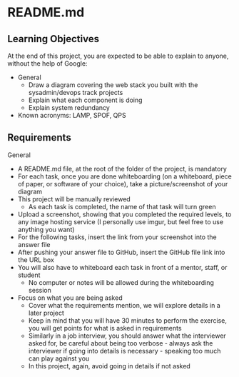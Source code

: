 # README.md

## Learning Objectives

At the end of this project, you are expected to be able to explain to anyone, without the help of Google:

- General
  - Draw a diagram covering the web stack you built with the sysadmin/devops track projects
  - Explain what each component is doing
  - Explain system redundancy
- Known acronyms: LAMP, SPOF, QPS

## Requirements

General
- A README.md file, at the root of the folder of the project, is mandatory
- For each task, once you are done whiteboarding (on a whiteboard, piece of paper, or software of your choice), take a picture/screenshot of your diagram
- This project will be manually reviewed
  - As each task is completed, the name of that task will turn green
- Upload a screenshot, showing that you completed the required levels, to any image hosting service (I personally use imgur, but feel free to use anything you want)
- For the following tasks, insert the link from your screenshot into the answer file
- After pushing your answer file to GitHub, insert the GitHub file link into the URL box
- You will also have to whiteboard each task in front of a mentor, staff, or student
  - No computer or notes will be allowed during the whiteboarding session
- Focus on what you are being asked
  - Cover what the requirements mention, we will explore details in a later project
  - Keep in mind that you will have 30 minutes to perform the exercise, you will get points for what is asked in requirements
  - Similarly in a job interview, you should answer what the interviewer asked for, be careful about being too verbose - always ask the interviewer if going into details is necessary - speaking too much can play against you
  - In this project, again, avoid going in details if not asked

